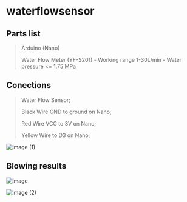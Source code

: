 # waterflowsensor

## Parts list
> Arduino (Nano) 
> 
> 
> Water Flow Meter (YF-S201) - Working range 1-30L/min - Water pressure <= 1.75 MPa

## Conections
> Water Flow Sensor;
> 
> Black Wire GND to ground on Nano;
> 
> Red Wire VCC to 3V on Nano;
> 
> Yellow Wire to D3 on Nano; 

![image (1)](https://user-images.githubusercontent.com/79346301/152281940-cd1aec01-5c32-4577-ac73-0332dc75210d.png)

## Blowing results
![image](https://user-images.githubusercontent.com/79346301/152282082-0081b54a-39d3-4b36-8490-6406ca2e3215.png)

![image (2)](https://user-images.githubusercontent.com/79346301/152282099-d5b849ff-8ba1-439b-990f-6a4a9aace3a8.png)


